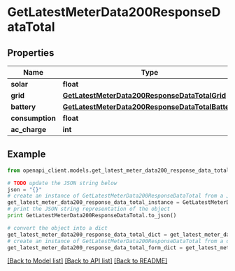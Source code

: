 # GetLatestMeterData200ResponseDataTotal


## Properties
Name | Type | Description | Notes
------------ | ------------- | ------------- | -------------
**solar** | **float** |  | [optional] 
**grid** | [**GetLatestMeterData200ResponseDataTotalGrid**](GetLatestMeterData200ResponseDataTotalGrid.md) |  | [optional] 
**battery** | [**GetLatestMeterData200ResponseDataTotalBattery**](GetLatestMeterData200ResponseDataTotalBattery.md) |  | [optional] 
**consumption** | **float** |  | [optional] 
**ac_charge** | **int** |  | [optional] 

## Example

```python
from openapi_client.models.get_latest_meter_data200_response_data_total import GetLatestMeterData200ResponseDataTotal

# TODO update the JSON string below
json = "{}"
# create an instance of GetLatestMeterData200ResponseDataTotal from a JSON string
get_latest_meter_data200_response_data_total_instance = GetLatestMeterData200ResponseDataTotal.from_json(json)
# print the JSON string representation of the object
print GetLatestMeterData200ResponseDataTotal.to_json()

# convert the object into a dict
get_latest_meter_data200_response_data_total_dict = get_latest_meter_data200_response_data_total_instance.to_dict()
# create an instance of GetLatestMeterData200ResponseDataTotal from a dict
get_latest_meter_data200_response_data_total_form_dict = get_latest_meter_data200_response_data_total.from_dict(get_latest_meter_data200_response_data_total_dict)
```
[[Back to Model list]](../README.md#documentation-for-models) [[Back to API list]](../README.md#documentation-for-api-endpoints) [[Back to README]](../README.md)


